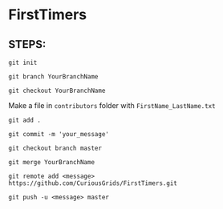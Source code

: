 # FirstTimers
## STEPS:
```
git init
```
```
git branch YourBranchName
```
```
git checkout YourBranchName
```
Make a file in ```contributors``` folder with ```FirstName_LastName.txt```
```
git add .
```
```
git commit -m 'your_message'
```
```
git checkout branch master
```
```
git merge YourBranchName
```
```
git remote add <message> https://github.com/CuriousGrids/FirstTimers.git
```
```
git push -u <message> master
```
